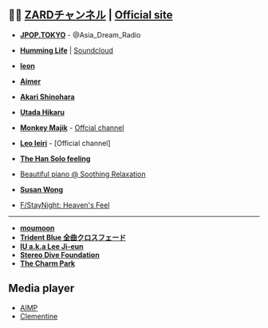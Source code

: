 ## 🗾🌸 **[ZARDチャンネル](https://www.youtube.com/watch?v=aX5qeMWJRGA)** | [Official site](http://wezard.net/album.html)
+ **[JPOP.TOKYO](http://www.jpoppowerplay.tokyo)** - @Asia_Dream_Radio
+ **[Humming Life](https://www.youtube.com/channel/UCEXvSwi7BTovtVhZ6WVd4RA/about)** | [Soundcloud](https://soundcloud.com/humminglife)
+ **[leon](https://soundcloud.com/leyawn)**

+ **[Aimer](https://www.youtube.com/channel/UCR1zT1s524Hbc85bdvno_8w)**
+ **[Akari Shinohara](https://soundcloud.com/akari-shinohara)**
+ **[Utada Hikaru](https://www.youtube.com/user/hikki)**
+ **[Monkey Majik](https://www.youtube.com/channel/UC3gcufb-KpdT9XbSf0vug3g)** - [Offcial channel](https://www.youtube.com/user/MONKEYMAJIKOFFICIAL) 
+ **[Leo Ieiri](https://www.youtube.com/user/ieirileo)** - [Official channel] 
+ **[The Han Solo feeling](https://www.youtube.com/playlist?list=PLSib4O8gAHGWdZZHQKn-ThGahUHGBCqzi)** 
+ [Beautiful piano @ Soothing Relaxation](https://www.youtube.com/watch?v=lCOF9LN_Zxs) 
 
+ **[Susan Wong](https://www.youtube.com/playlist?list=PLeA5ZOLjeepKW4ShPe6r9txMO9ASXXMc-)** 
+ [F/StayNight: Heaven's Feel](https://www.youtube.com/watch?v=GbVXfWEuhR8)

***

+ **[moumoon](https://www.youtube.com/user/moumoonchannel/playlists)** 
+ **[Trident Blue 全曲クロスフェード](https://www.youtube.com/watch?v=BT6P-XWDXGg)**
+ **[IU a.k.a Lee Ji-eun](https://beta.chiasenhac.vn/ca-si/IU~Y3NuX2FydGlzdH4xNjk3.html)**
+ **[Stereo Dive Foundation](http://www.syncmusic.jp/wordpress/?p=18253)** 
+ **[The Charm Park](https://www.youtube.com/channel/UCynqhB3Ci2W0lOfopZByYkw)** 

## Media player 
- [AIMP](http://www.aimp.ru) 
- [Clementine](https://www.clementine-player.org) 
